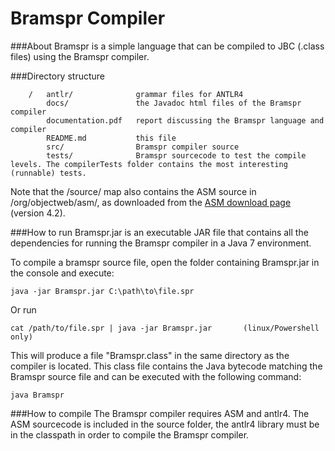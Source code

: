 Bramspr Compiler
================

###About
Bramspr is a simple language that can be compiled to JBC (.class files) using the Bramspr compiler.

###Directory structure
```
    /   antlr/              grammar files for ANTLR4
        docs/               the Javadoc html files of the Bramspr compiler
        documentation.pdf   report discussing the Bramspr language and compiler
        README.md           this file
        src/                Bramspr compiler source
        tests/              Bramspr sourcecode to test the compile levels. The compilerTests folder contains the most interesting (runnable) tests.
```

Note that the /source/ map also contains the ASM source in /org/objectweb/asm/, as downloaded from the [ASM download page](http://forge.ow2.org/projects/asm/)  (version 4.2).

###How to run
Bramspr.jar is an executable JAR file that contains all the dependencies for running the Bramspr compiler in a Java 7 environment.

To compile a bramspr source file, open the folder containing Bramspr.jar in the console and execute:

    java -jar Bramspr.jar C:\path\to\file.spr
    
Or run
    
    cat /path/to/file.spr | java -jar Bramspr.jar       (linux/Powershell only)
    
This will produce a file "Bramspr.class" in the same directory as the compiler is located. This class file contains the Java bytecode matching the Bramspr source file and can be executed with the following command:

    java Bramspr
    
###How to compile
The Bramspr compiler requires ASM and antlr4. The ASM sourcecode is included in the source folder, the antlr4 library must be in the classpath in order to compile the Bramspr compiler.
